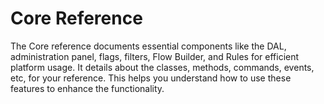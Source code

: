 # Core Reference

The Core reference documents essential components like the DAL, administration panel, flags, filters, Flow Builder, and Rules for efficient platform usage. It details about the classes, methods, commands, events, etc, for your reference. This helps you understand how to use these features to enhance the functionality.
